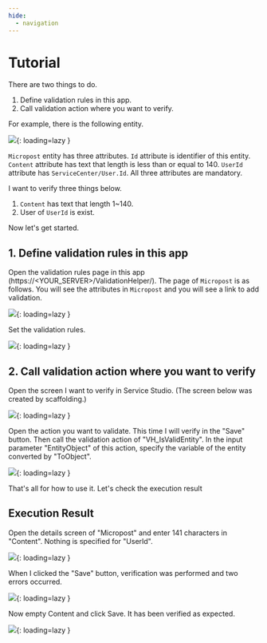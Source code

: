 ```yaml
---
hide:
  - navigation
---
```


# Tutorial

There are two things to do.

1. Define validation rules in this app.
2. Call validation action where you want to verify.

For example, there is the following entity.

![](../img/Tutorial/1.png){: loading=lazy }

`Micropost` entity has three attributes.
`Id` attribute is identifier of this entity.
`Content` attribute has text that length is less than or equal to 140.
`UserId` attribute has `ServiceCenter/User.Id`.
All three attributes are mandatory.

I want to verify three things below.

1. `Content` has text that length 1~140.
2. User of `UserId` is exist.

Now let's get started.

## 1. Define validation rules in this app

Open the validation rules page in this app (https://<YOUR_SERVER>/ValidationHelper/).
The page of `Micropost` is as follows.
You will see the attributes in `Micropost` and you will see a link to add validation.

![](../img/Tutorial/2.png){: loading=lazy }

Set the validation rules.

![](../img/Tutorial/3.png){: loading=lazy }

## 2. Call validation action where you want to verify

Open the screen I want to verify in Service Studio.
(The screen below was created by scaffolding.)

![](../img/Tutorial/4.png){: loading=lazy }

Open the action you want to validate. This time I will verify in the "Save" button.
Then call the validation action of "VH_IsValidEntity".
In the input parameter "EntityObject" of this action, specify the variable of the entity converted by "ToObject".

![](../img/Tutorial/5.png){: loading=lazy }

That's all for how to use it.
Let's check the execution result

## Execution Result

Open the details screen of "Micropost" and enter 141 characters in "Content". Nothing is specified for "UserId".

![](../img/Tutorial/6.png){: loading=lazy }

When I clicked the "Save" button, verification was performed and two errors occurred.

![](../img/Tutorial/7.png){: loading=lazy }

Now empty Content and click Save. It has been verified as expected.

![](../img/Tutorial/8.png){: loading=lazy }
